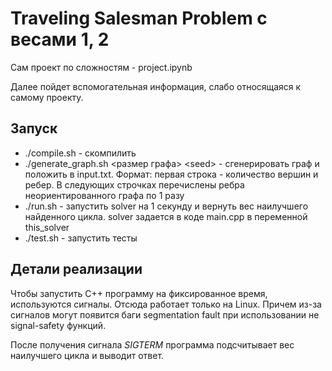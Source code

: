 # Traveling Salesman Problem с весами 1, 2

Сам проект по сложностям - project.ipynb

Далее пойдет вспомогательная информация, слабо относящаяся к самому проекту.

## Запуск

* ./compile.sh - скомпилить
* ./generate_graph.sh \<размер графа\> \<seed\> - сгенерировать граф и положить в input.txt. 
Формат: первая строка - количество вершин и ребер. В следующих строчках перечислены ребра неориентированного графа по 1 разу
* ./run.sh - запустить solver на 1 секунду и вернуть вес наилучшего найденного цикла. solver задается в коде main.cpp в переменной this_solver  
* ./test.sh - запустить тесты

## Детали реализации

Чтобы запустить C++ программу на фиксированное время, используются сигналы. Отсюда работает только на Linux. 
Причем из-за сигналов могут появится баги segmentation fault при использовании не signal-safety функций. 

После получения сигнала *SIGTERM* программа подсчитывает вес наилучшего цикла и выводит ответ.

